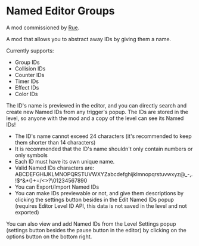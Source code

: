 # Named Editor Groups

A mod commissioned by [Rue](https://x.com/xRueOfficial).

A mod that allows you to abstract away <ca>IDs</c> by giving them a <cg>name</c>.

Currently supports:

- Group IDs
- Collision IDs
- Counter IDs
- Timer IDs
- Effect IDs
- Color IDs

The ID's name is previewed in the editor, and you can directly search and create new Named IDs from any trigger's popup.
The IDs are stored in the level, so anyone with the mod and a copy of the level can see its Named IDs!

- The ID's name <cr>cannot</c> exceed <cy>24 characters</c> <cg>(it's recommended to keep them shorter than 14 characters)</c>
- It is recommended that the ID's name shouldn't <cy>only contain numbers</c> or <cy>only symbols</c>
- Each ID <cr>must</c> have its own <cy>unique name</c>.
- Valid Named IDs characters are: <cg>ABCDEFGHIJKLMNOPQRSTUVWXYZabcdefghijklmnopqrstuvwxyz@_-,.!$^&*()+=/<>?\01234567890</c>
- You can Export/Import Named IDs
- You can make IDs previewable or not, and give them descriptions by clicking the settings button besides in the Edit Named IDs popup (<cy>requires</c> <cg>Editor Level ID API</c>, <cr>this data is not saved in the level and not exported</c>)

You can also view and add Named IDs from the Level Settings popup (settings button besides the pause button in the editor) by clicking on the options button on the bottom right.

